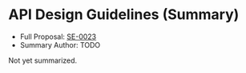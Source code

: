 # API Design Guidelines (Summary)

* Full Proposal: [SE-0023](https://github.com/apple/swift-evolution/blob/main/proposals/0023-api-guidelines.md)
* Summary Author: TODO

Not yet summarized.
